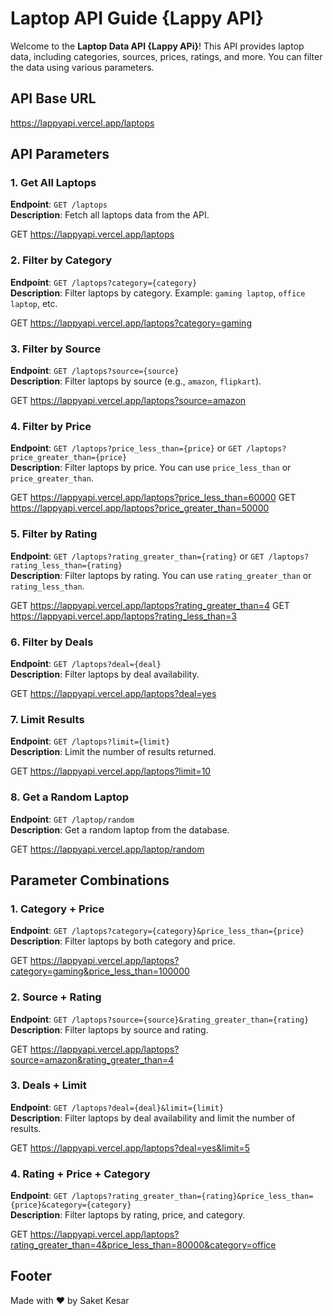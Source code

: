 # Laptop API Guide {Lappy API}

Welcome to the **Laptop Data API {Lappy APi}**! This API provides laptop data, including categories, sources, prices, ratings, and more. You can filter the data using various parameters.

## API Base URL

https://lappyapi.vercel.app/laptops


## API Parameters

### 1. Get All Laptops
**Endpoint**: `GET /laptops`  
**Description**: Fetch all laptops data from the API.

GET https://lappyapi.vercel.app/laptops


### 2. Filter by Category
**Endpoint**: `GET /laptops?category={category}`  
**Description**: Filter laptops by category. Example: `gaming laptop`, `office laptop`, etc.

GET https://lappyapi.vercel.app/laptops?category=gaming


### 3. Filter by Source
**Endpoint**: `GET /laptops?source={source}`  
**Description**: Filter laptops by source (e.g., `amazon`, `flipkart`).

GET https://lappyapi.vercel.app/laptops?source=amazon


### 4. Filter by Price
**Endpoint**: `GET /laptops?price_less_than={price}` or `GET /laptops?price_greater_than={price}`  
**Description**: Filter laptops by price. You can use `price_less_than` or `price_greater_than`.

GET https://lappyapi.vercel.app/laptops?price_less_than=60000 GET https://lappyapi.vercel.app/laptops?price_greater_than=50000


### 5. Filter by Rating
**Endpoint**: `GET /laptops?rating_greater_than={rating}` or `GET /laptops?rating_less_than={rating}`  
**Description**: Filter laptops by rating. You can use `rating_greater_than` or `rating_less_than`.

GET https://lappyapi.vercel.app/laptops?rating_greater_than=4 GET https://lappyapi.vercel.app/laptops?rating_less_than=3


### 6. Filter by Deals
**Endpoint**: `GET /laptops?deal={deal}`  
**Description**: Filter laptops by deal availability.

GET https://lappyapi.vercel.app/laptops?deal=yes


### 7. Limit Results
**Endpoint**: `GET /laptops?limit={limit}`  
**Description**: Limit the number of results returned.

GET https://lappyapi.vercel.app/laptops?limit=10


### 8. Get a Random Laptop
**Endpoint**: `GET /laptop/random`  
**Description**: Get a random laptop from the database.

GET https://lappyapi.vercel.app/laptop/random


## Parameter Combinations

### 1. Category + Price
**Endpoint**: `GET /laptops?category={category}&price_less_than={price}`  
**Description**: Filter laptops by both category and price.

GET https://lappyapi.vercel.app/laptops?category=gaming&price_less_than=100000


### 2. Source + Rating
**Endpoint**: `GET /laptops?source={source}&rating_greater_than={rating}`  
**Description**: Filter laptops by source and rating.

GET https://lappyapi.vercel.app/laptops?source=amazon&rating_greater_than=4


### 3. Deals + Limit
**Endpoint**: `GET /laptops?deal={deal}&limit={limit}`  
**Description**: Filter laptops by deal availability and limit the number of results.

GET https://lappyapi.vercel.app/laptops?deal=yes&limit=5


### 4. Rating + Price + Category
**Endpoint**: `GET /laptops?rating_greater_than={rating}&price_less_than={price}&category={category}`  
**Description**: Filter laptops by rating, price, and category.

GET https://lappyapi.vercel.app/laptops?rating_greater_than=4&price_less_than=80000&category=office


## Footer

Made with ❤️ by Saket Kesar
